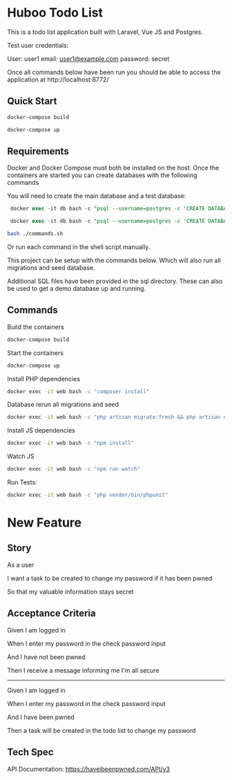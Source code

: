 # Huboo Todo List 

This is a todo list application built with Laravel, Vue JS and Postgres.

Test user credentials:

User: user1
email: user1@example.com
password: secret

Once all commands below have been run you should be able to access the application at http://localhost:8772/

## Quick Start 

```bash
docker-compose build
```

```bash
docker-compose up
```

## Requirements

Docker and Docker Compose must both be installed on the host. Once the containers are started you can create databases with the following commands

You will need to create the main database and a test database:

```sql
 docker exec -it db bash -c "psql --username=postgres -c 'CREATE DATABASE todo_list;'"
```

```sql
 docker exec -it db bash -c "psql --username=postgres -c 'CREATE DATABASE todo_list_test;'"
```

```bash
bash ./commands.sh
```

Or run each command in the shell script manually.

This project can be setup with the commands below. Which will also run all migrations and seed database.

Additional SQL files have been provided in the sql directory. These can also be used to get a demo database up and running.

## Commands

Build the containers
```bash
docker-compose build
```

Start the containers
```bash
docker-compose up
```

Install PHP dependencies 
```bash
docker exec -it web bash -c "composer install"
```

Database rerun all migrations and seed
```bash
docker exec -it web bash -c "php artisan migrate:fresh && php artisan db:seed"
```

Install JS dependencies 
```bash
docker exec -it web bash -c "npm install"
```


Watch JS
```bash
docker exec -it web bash -c "npm run watch"
```

Run Tests:
```bash
docker exec -it web bash -c "php vendor/bin/phpunit" 
```

# New Feature

## Story 

As a user

I want a task to be created to change my password if it has been pwned 

So that my valuable information stays secret

## Acceptance Criteria 

Given I am logged in 

When I enter my password in the check password input

And I have not been pwned

Then I receive a message informing me I'm all secure

---

Given I am logged in 

When I enter my password in the check password input

And I have been pwned

Then a task will be created in the todo list to change my password

## Tech Spec

API Documentation: https://haveibeenpwned.com/API/v3
